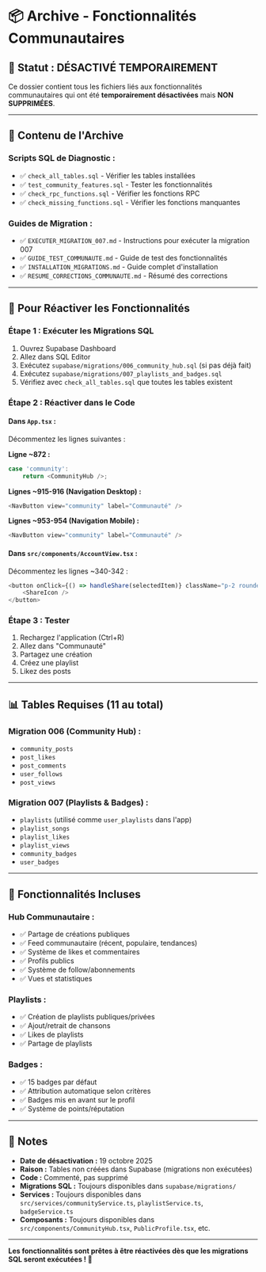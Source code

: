 # 📦 Archive - Fonctionnalités Communautaires

## 🔖 **Statut : DÉSACTIVÉ TEMPORAIREMENT**

Ce dossier contient tous les fichiers liés aux fonctionnalités communautaires qui ont été **temporairement désactivées** mais **NON SUPPRIMÉES**.

---

## 📁 **Contenu de l'Archive**

### **Scripts SQL de Diagnostic :**
- ✅ `check_all_tables.sql` - Vérifier les tables installées
- ✅ `test_community_features.sql` - Tester les fonctionnalités
- ✅ `check_rpc_functions.sql` - Vérifier les fonctions RPC
- ✅ `check_missing_functions.sql` - Vérifier les fonctions manquantes

### **Guides de Migration :**
- ✅ `EXECUTER_MIGRATION_007.md` - Instructions pour exécuter la migration 007
- ✅ `GUIDE_TEST_COMMUNAUTE.md` - Guide de test des fonctionnalités
- ✅ `INSTALLATION_MIGRATIONS.md` - Guide complet d'installation
- ✅ `RESUME_CORRECTIONS_COMMUNAUTE.md` - Résumé des corrections

---

## 🔄 **Pour Réactiver les Fonctionnalités**

### **Étape 1 : Exécuter les Migrations SQL**
1. Ouvrez Supabase Dashboard
2. Allez dans SQL Editor
3. Exécutez `supabase/migrations/006_community_hub.sql` (si pas déjà fait)
4. Exécutez `supabase/migrations/007_playlists_and_badges.sql`
5. Vérifiez avec `check_all_tables.sql` que toutes les tables existent

### **Étape 2 : Réactiver dans le Code**

#### **Dans `App.tsx` :**
Décommentez les lignes suivantes :

**Ligne ~872 :**
```typescript
case 'community':
    return <CommunityHub />;
```

**Lignes ~915-916 (Navigation Desktop) :**
```typescript
<NavButton view="community" label="Communauté" />
```

**Lignes ~953-954 (Navigation Mobile) :**
```typescript
<NavButton view="community" label="Communauté" />
```

#### **Dans `src/components/AccountView.tsx` :**
Décommentez les lignes ~340-342 :
```typescript
<button onClick={() => handleShare(selectedItem)} className="p-2 rounded-lg bg-green-500/20 text-green-400 hover:bg-green-500/40 transition-colors" title="Partager dans la communauté">
    <ShareIcon />
</button>
```

### **Étape 3 : Tester**
1. Rechargez l'application (Ctrl+R)
2. Allez dans "Communauté"
3. Partagez une création
4. Créez une playlist
5. Likez des posts

---

## 📊 **Tables Requises (11 au total)**

### **Migration 006 (Community Hub) :**
- `community_posts`
- `post_likes`
- `post_comments`
- `user_follows`
- `post_views`

### **Migration 007 (Playlists & Badges) :**
- `playlists` (utilisé comme `user_playlists` dans l'app)
- `playlist_songs`
- `playlist_likes`
- `playlist_views`
- `community_badges`
- `user_badges`

---

## 🎯 **Fonctionnalités Incluses**

### **Hub Communautaire :**
- ✅ Partage de créations publiques
- ✅ Feed communautaire (récent, populaire, tendances)
- ✅ Système de likes et commentaires
- ✅ Profils publics
- ✅ Système de follow/abonnements
- ✅ Vues et statistiques

### **Playlists :**
- ✅ Création de playlists publiques/privées
- ✅ Ajout/retrait de chansons
- ✅ Likes de playlists
- ✅ Partage de playlists

### **Badges :**
- ✅ 15 badges par défaut
- ✅ Attribution automatique selon critères
- ✅ Badges mis en avant sur le profil
- ✅ Système de points/réputation

---

## 📝 **Notes**

- **Date de désactivation :** 19 octobre 2025
- **Raison :** Tables non créées dans Supabase (migrations non exécutées)
- **Code :** Commenté, pas supprimé
- **Migrations SQL :** Toujours disponibles dans `supabase/migrations/`
- **Services :** Toujours disponibles dans `src/services/communityService.ts`, `playlistService.ts`, `badgeService.ts`
- **Composants :** Toujours disponibles dans `src/components/CommunityHub.tsx`, `PublicProfile.tsx`, etc.

---

**Les fonctionnalités sont prêtes à être réactivées dès que les migrations SQL seront exécutées ! 🚀**



